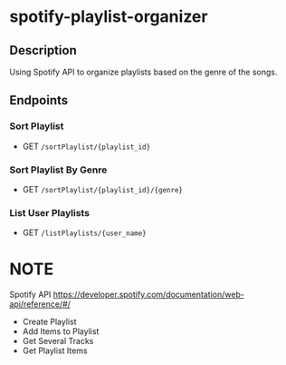 # spotify-playlist-organizer

## Description 
Using Spotify API to organize playlists based on the genre of the songs. 

## Endpoints 
### Sort Playlist 
* GET `/sortPlaylist/{playlist_id}` 

### Sort Playlist By Genre
* GET `/sortPlaylist/{playlist_id}/{genre}`
  
### List User Playlists
* GET `/listPlaylists/{user_name}`

# NOTE 
Spotify API 
https://developer.spotify.com/documentation/web-api/reference/#/

* Create Playlist
* Add Items to Playlist
* Get Several Tracks 
* Get Playlist Items

